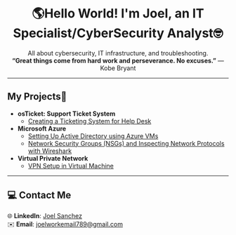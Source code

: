 <h1 align="center"> 🌎Hello World! I'm Joel, an <bold>IT Specialist/CyberSecurity Analyst</bold>🤓</h1>
<p align="center">
All about cybersecurity, IT infrastructure, and troubleshooting. <br>  
<strong>“Great things come from hard work and perseverance. No excuses.”</strong> — Kobe Bryant  
</p>

---

## My Projects🦾  
- <b> osTicket: Support Ticket System</b>
  - [Creating a Ticketing System for Help Desk](https://github.com/JoelProSanchez/osTicket)
- <b>Microsoft Azure</b>
  - [Setting Up Active Directory using Azure VMs](https://github.com/JoelProSanchez/config-ad)
  - [Network Security Groups (NSGs) and Inspecting Network Protocols with Wireshark](https://github.com/JoelProSanchez/network-protocols)
- <b>Virtual Private Network</b>
  - [VPN Setup in Virtual Machine ](https://github.com/JoelProSanchez/Setup-vpn)

---

## 💻 Contact Me 
🌐 **LinkedIn**: [Joel Sanchez](https://www.linkedin.com/in/joelsanchezpro)  
✉️ **Email**: [joelworkemail789@gmail.com](mailto:joelworkemail@gmail.com) 
